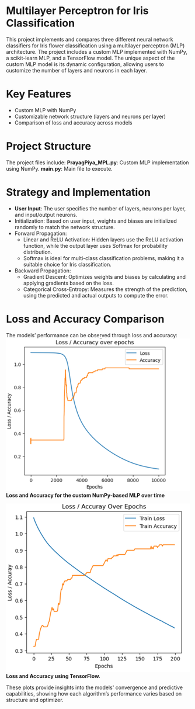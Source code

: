 # Multilayer Perceptron for Iris Classification

This project implements and compares three different neural network classifiers for Iris flower classification using a multilayer perceptron (MLP) architecture. The project includes a custom MLP implemented with NumPy, a scikit-learn MLP, and a TensorFlow model. The unique aspect of the custom MLP model is its dynamic configuration, allowing users to customize the number of layers and neurons in each layer.

# Key Features
- Custom MLP with NumPy
- Customizable network structure (layers and neurons per layer)
- Comparison of loss and accuracy across models

# Project Structure
The project files include:
**PrayagPiya_MPL.py**: Custom MLP implementation using NumPy.
**main.py**: Main file to execute.

# Strategy and Implementation
- **User Input**: The user specifies the number of layers, neurons per layer, and input/output neurons.
- Initialization: Based on user input, weights and biases are initialized randomly to match the network structure.
- Forward Propagation:
  * Linear and ReLU Activation: Hidden layers use the ReLU activation function, while the output layer uses Softmax for probability distribution.
  * Softmax is ideal for multi-class classification problems, making it a suitable choice for Iris classification.
- Backward Propagation:
  * Gradient Descent: Optimizes weights and biases by calculating and applying gradients based on the loss.
  * Categorical Cross-Entropy: Measures the strength of the prediction, using the predicted and actual outputs to compute the error.

# Loss and Accuracy Comparison
The models’ performance can be observed through loss and accuracy:
![Loss and Accuracy for the custom NumPy-based MLP over time.](Images/custome.png) \
**Loss and Accuracy for the custom NumPy-based MLP over time**

![Loss and Accuracy using TensorFlow.](Images/tensorflow.png) \
**Loss and Accuracy using TensorFlow.**

These plots provide insights into the models' convergence and predictive capabilities, showing how each algorithm’s performance varies based on structure and optimizer.
